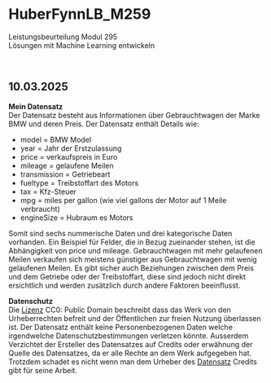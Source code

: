 # HuberFynnLB_M259            
Leistungsbeurteilung Modul 295         
Lösungen mit Machine Learning entwickeln     

&nbsp;

## 10.03.2025

**Mein Datensatz**                   
Der Datensatz besteht aus Informationen über Gebrauchtwagen der Marke BMW und deren Preis. Der Datensatz enthält Details wie:

- model = BMW Model
- year = Jahr der Erstzulassung
- price = verkaufspreis in Euro
- mileage = gelaufene Meilen
- transmission = Getriebeart
- fueltype = Treibstoffart des Motors
- tax = Kfz-Steuer
- mpg = miles per gallon (wie viel gallons der Motor auf 1 Meile verbraucht)
- engineSize = Hubraum es Motors

Somit sind sechs nummerische Daten und drei kategorische Daten vorhanden. Ein Beispiel für Felder, die in Bezug zueinander stehen, ist die Abhängigkeit von price und mileage. Gebrauchtwagen mit mehr gelaufenen Meilen verkaufen sich meistens günstiger aus Gebrauchtwagen mit wenig gelaufenen Meilen. Es gibt sicher auch Beziehungen zwischen dem Preis und dem Getriebe oder der Treibstoffart, diese sind jedoch nicht direkt ersichtlich und werden zusätzlich durch andere Faktoren beeinflusst. 

**Datenschutz**                    
Die <a href="https://creativecommons.org/publicdomain/zero/1.0/">Lizenz</a> CC0: Public Domain beschreibt dass das Werk von den Urheberrechten befreit und der Öffentlichen zur freien Nutzung überlassen ist. Der Datensatz enthält keine Personenbezogenen Daten welche irgendwelche Datenschutzbestimmungen verletzen könnte. Ausserdem Verzichtet der Ersteller des Datensatzes auf Credits oder erwähnung der Quelle des Datensatzes, da er alle Rechte an dem Werk aufgegeben hat. Trotzdem schadet es nicht wenn man dem Urheber des <a href="https://www.kaggle.com/datasets/mysarahmadbhat/bmw-used-car-listing/data">Datensatz</a> Credits gibt für seine Arbeit.






